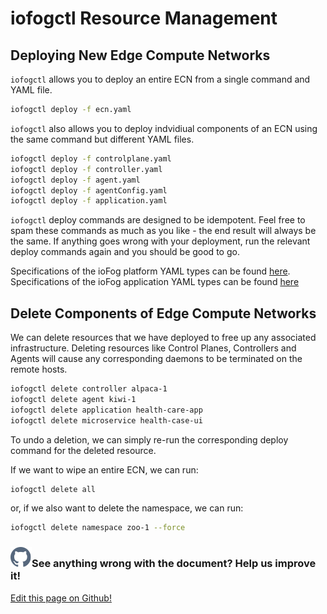 # iofogctl Resource Management

## Deploying New Edge Compute Networks

`iofogctl` allows you to deploy an entire ECN from a single command and YAML file.

```bash
iofogctl deploy -f ecn.yaml
```

`iofogctl` also allows you to deploy indvidiual components of an ECN using the same command but different YAML files.

```bash
iofogctl deploy -f controlplane.yaml
iofogctl deploy -f controller.yaml
iofogctl deploy -f agent.yaml
iofogctl deploy -f agentConfig.yaml
iofogctl deploy -f application.yaml
```

`iofogctl` deploy commands are designed to be idempotent. Feel free to spam these commands as much as you like - the end result will always be the same. If anything goes wrong with your deployment, run the relevant deploy commands again and you should be good to go.

Specifications of the ioFog platform YAML types can be found [here](../iofogctl/platform-yaml-spec.html).
Specifications of the ioFog application YAML types can be found [here](../iofogctl/application-yaml-spec.html)

## Delete Components of Edge Compute Networks

We can delete resources that we have deployed to free up any associated infrastructure. Deleting resources like Control Planes, Controllers and Agents will cause any corresponding daemons to be terminated on the remote hosts.

```bash
iofogctl delete controller alpaca-1
iofogctl delete agent kiwi-1
iofogctl delete application health-care-app
iofogctl delete microservice health-case-ui
```

To undo a deletion, we can simply re-run the corresponding deploy command for the deleted resource.

If we want to wipe an entire ECN, we can run:

```bash
iofogctl delete all
```

or, if we also want to delete the namespace, we can run:

```bash
iofogctl delete namespace zoo-1 --force
```

<aside class="notifications contribute">
  <h3><img src="/images/icos/ico-github.svg" alt="">See anything wrong with the document? Help us improve it!</h3>
  <a href="https://github.com/eclipse-iofog/iofog.org/edit/develop/content/docs/2.0.0/iofogctl/resource-management.md"
    target="_blank">
    <p>Edit this page on Github!</p>
  </a>
</aside>
